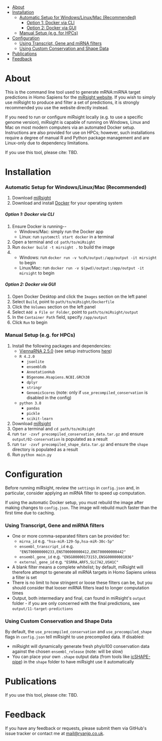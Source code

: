 - [About](#about)
- [Installation](#installation)
    - [Automatic Setup for Windows/Linux/Mac (Recommended)](#automatic-setup-for-windowslinuxmac-recommended)
        - [Option 1: Docker via CLI](#option-1-docker-via-cli)
        - [Option 2: Docker via GUI](#option-2-docker-via-gui)
    - [Manual Setup (e.g. for HPCs)](#manual-setup-eg-for-hpcs)
- [Configuration](#configuration)
    - [Using Transcript, Gene and miRNA filters](#using-transcript-gene-and-mirna-filters)
    - [Using Custom Conservation and Shape Data](#using-custom-conservation-and-shape-data)
- [Publications](#publications)
- [Feedback](#feedback)

# About
This is the command line tool used to generate mRNA:miRNA target predictions in Homo Sapiens for the [miRsight website](http://mirsight.info). If you wish to simply use miRsight to produce and filter a set of predictions, it is strongly recommended you use the website directly instead.

If you need to run or configure miRsight locally (e.g. to use a specific genome version), miRsight is capable of running on Windows, Linux and Mac on most modern computers via an automated Docker setup. Instructions are also provided for use on HPCs; however, such installations require a degree of manual R and Python package management and are Linux-only due to dependency limitations.

If you use this tool, please cite: TBD.

# Installation
 
### Automatic Setup for Windows/Linux/Mac (Recommended) 
1. Download [miRsight](https://github.com/RyanJP18/miRsight/releases)
2. Download and install [Docker](https://www.docker.com/) for your operating system

##### Option 1: Docker via CLI
1. Ensure Docker is running-- 
   - Windows/Mac: simply run the Docker app
   - Linux: run `systemctl start docker` in a terminal
2. Open a terminal and `cd path/to/miRsight`
3. Run `docker build -t mirsight .` to build the image
4. 
   - Windows: run `docker run -v %cd%/output:/app/output -it mirsight` to begin
   - Linux/Mac: run  `docker run -v $(pwd)/output:/app/output -it mirsight` to begin

##### Option 2: Docker via GUI
1. Open Docker Desktop and click the `Images` section on the left panel
2. Select `Build`, point to `path/to/miRsight/Dockerfile`
3. Click the `Volumes` section on the left panel
4. Select `Add a File or Folder`, point to `path/to/miRsight/output`
5. In the `Container Path` field, specify `/app/output`
6. Click `Run` to begin

### Manual Setup (e.g. for HPCs)
1. Install the following packages and dependencies:
     - [ViennaRNA 2.5.0](https://github.com/ViennaRNA/ViennaRNA/releases/tag/v2.5.0) (see setup instructions [here](https://github.com/ViennaRNA/ViennaRNA))
     - `R 4.2.0`
       - `jsonlite`
       - `ensembldb`
       - `AnnotationHub`
       - `BSgenome.Hsapiens.NCBI.GRCh38`
       - `dplyr`
       - `stringr`
       - `GenomicScores` (note: only if `use_precompiled_conservation` is disabled in the config)
     - `python 3.8`
       - `pandas`
       - `pickle`
       - `scikit-learn`
2. Download [miRsight](https://github.com/RyanJP18/miRsight/releases)
3. Open a terminal and `cd path/to/miRsight`
4. run `tar -zxvf precompiled_conservation_data.tar.gz` and ensure `output/02-conservation` is populated as a result
5. run `tar -zxvf precompiled_shape_data.tar.gz` and ensure the `shape` directory is populated as a result
6. Run `python main.py`

# Configuration
Before running miRsight, review the `settings` in `config.json` and, in particular, consider applying an miRNA filter to speed up computation.

If using the automatic Docker setup, you must rebuild the image after making changes to `config.json`. The image will rebuild much faster than the first time due to caching.

### Using Transcript, Gene and miRNA filters
- One or more comma-separated filters can be provided for:
    - `mirna_id` e.g. `"hsa-miR-129-5p,hsa-miR-30c-5p"`
    - `ensembl_transcript_id` e.g. `"ENST00000000233,ENST00000000412,ENST00000000442"`
    - `ensembl_gene_id` e.g. `"ENSG00000173153,ENSG00000001036"`
    - `external_gene_id` e.g. `"ESRRA,ARF5,SLC7A2,USH1C"`
- A blank filter means a complete whitelist; by default, miRsight will therefore attempt to generate all miRNA targets in Homo Sapiens unless a filter is set
- There is no limit to how stringent or loose these filters can be, but you should consider that looser miRNA filters lead to longer computation times
- Output, both intermediary and final, can found in miRsight's `output` folder - if you are only concerned with the final predictions, see `output/11-target-predictions`

### Using Custom Conservation and Shape Data
By default, the `use_precompiled_conservation` and `use_precompiled_shape` flags in `config.json` tell miRsight to use precompiled data. If disabled:

- miRsight will dynamically generate fresh phylo100 conservation data against the chosen `ensembl_release` (note: will be slow)
- You can place your own `.shape` output data (from tools like [icSHAPE-pipe](https://github.com/Jun-Lizst/icSHAPE-pipe)) in the `shape` folder to have miRsight use it automatically

# Publications
If you use this tool, please cite: TBD.

# Feedback
If you have any feedback or requests, please submit them via GitHub's issue tracker or contact me at [mail@ryanjp.co.uk](mailto:mail@ryanjp.co.uk).
